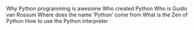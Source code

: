 Why Python programming is awesome
Who created Python
Who is Guido van Rossum
Where does the name ‘Python’ come from
What is the Zen of Python
How to use the Python interpreter
